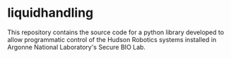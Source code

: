 # liquidhandling

This repository contains the source code for a python library developed to allow programmatic control of the Hudson Robotics systems installed in Argonne National Laboratory's Secure BIO Lab.
